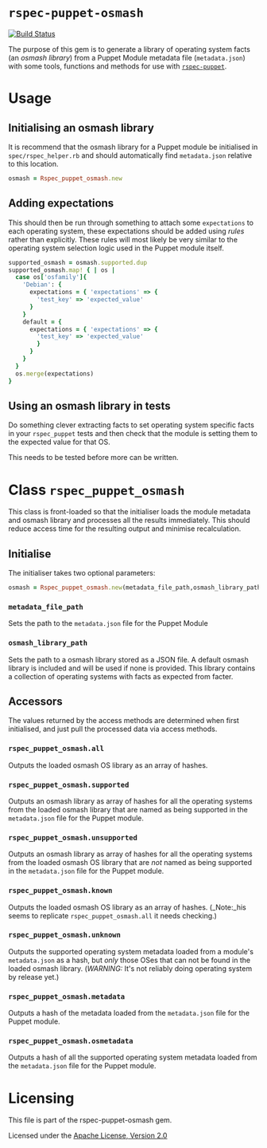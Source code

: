 # `rspec-puppet-osmash`

[![Build Status](https://travis-ci.org/Aethylred/rspec-puppet-osmash.svg?branch=master)](https://travis-ci.org/Aethylred/rspec-puppet-osmash)

The purpose of this gem is to generate a library of operating system facts (an _osmash library_) from a Puppet Module metadata file (`metadata.json`) with some tools, functions and methods for use with [`rspec-puppet`](http://rspec-puppet.com/).

# Usage

## Initialising an osmash library

It is recommend that the osmash library for a Puppet module be initialised in `spec/rspec_helper.rb` and should automatically find `metadata.json` relative to this location.

```ruby
osmash = Rspec_puppet_osmash.new
```

## Adding expectations

This should then be run through something to attach some `expectations` to each operating system, these expectations should be added using _rules_ rather than explicitly. These rules will most likely be very similar to the operating system selection logic used in the Puppet module itself.

```ruby
supported_osmash = osmash.supported.dup
supported_osmash.map! { | os |
  case os['osfamily']{
    'Debian': {
      expectations = { 'expectations' => {
        'test_key' => 'expected_value'
      }
    }
    default = {
      expectations = { 'expectations' => {
        'test_key' => 'expected_value'
        }
      } 
    }
  }
  os.merge(expectations)
}
```

## Using an osmash library in tests

Do something clever extracting facts to set operating system specific facts in your `rspec_puppet` tests and then check that the module is setting them to the expected value for that OS. 

This needs to be tested before more can be written.

# Class `rspec_puppet_osmash`

This class is front-loaded so that the initialiser loads the module metadata and osmash library and processes all the results immediately. This should reduce access time for the resulting output and minimise recalculation.

## Initialise

The initialiser takes two optional parameters:

```ruby
osmash = Rspec_puppet_osmash.new(metadata_file_path,osmash_library_path)
```

### `metadata_file_path`

Sets the path to the `metadata.json` file for the Puppet Module

### `osmash_library_path`

Sets the path to a osmash library stored as a JSON file. A default osmash library is included and will be used if none is provided. This library contains a collection of operating systems with facts as expected from facter.

## Accessors

The values returned by the access methods are determined when first initialised, and just pull the processed data via access methods. 

### `rspec_puppet_osmash.all`

Outputs the loaded osmash OS library as an array of hashes.

### `rspec_puppet_osmash.supported`

Outputs an osmash library as array of hashes for all the operating systems from the loaded osmash library that are named as being supported in the `metadata.json` file for the Puppet module.

### `rspec_puppet_osmash.unsupported`

Outputs an osmash library as array of hashes for all the operating systems from the loaded osmash OS library that are _not_ named as being supported in the `metadata.json` file for the Puppet module.

### `rspec_puppet_osmash.known`

Outputs the loaded osmash OS library as an array of hashes. (_Note:_his seems to replicate `rspec_puppet_osmash.all` it needs checking.)

### `rspec_puppet_osmash.unknown`

Outputs the supported operating system metadata loaded from a module's `metadata.json` as a hash, but _only_ those OSes that can not be found in the loaded osmash library. (*WARNING:* It's not reliably doing operating system by release yet.)

### `rspec_puppet_osmash.metadata`

Outputs a hash of the metadata loaded from the `metadata.json` file for the Puppet module.

### `rspec_puppet_osmash.osmetadata`

Outputs a hash of all the supported operating system metadata loaded from the `metadata.json` file for the Puppet module.

# Licensing

This file is part of the rspec-puppet-osmash gem.

Licensed under the [Apache License, Version 2.0](http://www.apache.org/licenses/LICENSE-2.0)

